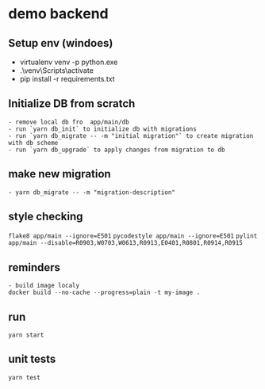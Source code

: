 # demo backend

## Setup env (windoes)
- virtualenv venv -p python.exe
- .\venv\Scripts\activate
- pip install -r requirements.txt

## Initialize DB from scratch
    - remove local db fro  app/main/db
    - run `yarn db_init` to initialize db with migrations
    - run `yarn db_migrate -- -m "initial migration"` to create migration with db scheme
    - run `yarn db_upgrade` to apply changes from migration to db

## make new migration
    - yarn db_migrate -- -m "migration-description"

## style checking

`flake8 app/main --ignore=E501`
`pycodestyle app/main --ignore=E501`
`pylint app/main --disable=R0903,W0703,W0613,R0913,E0401,R0801,R0914,R0915`

## reminders
    - build image localy
    docker build --no-cache --progress=plain -t my-image .

## run
    yarn start

## unit tests
    yarn test